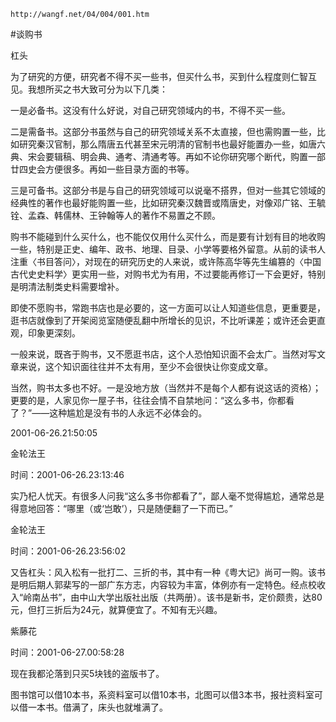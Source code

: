 `http://wangf.net/04/004/001.htm`

#谈购书

杠头

为了研究的方便，研究者不得不买一些书，但买什么书，买到什么程度则仁智互见。我想所买之书大致可分为以下几类：

一是必备书。这没有什么好说，对自己研究领域内的书，不得不买一些。

二是需备书。这部分书虽然与自己的研究领域关系不太直接，但也需购置一些，比如研究秦汉官制，那么隋唐五代甚至宋元明清的官制书也最好能置办一些，如唐六典、宋会要辑稿、明会典、通考、清通考等。再如不论你研究哪个断代，购置一部廿四史会方便很多。再如一些目录方面的书等。 

三是可备书。这部分书是与自己的研究领域可以说毫不搭界，但对一些其它领域的经典性的著作也最好能购置一些，比如研究秦汉魏晋或隋唐史，对像邓广铭、王毓铨、孟森、韩儒林、王钟翰等人的著作不易置之不顾。

购书不能碰到什么买什么，也不能仅仅用什么买什么，而是要有计划有目的地收购一些，特别是正史、编年、政书、地理、目录、小学等要格外留意。从前的读书人注重〈书目答问〉，对现在的研究历史的人来说，或许陈高华等先生编篡的〈中国古代史史料学〉更实用一些，对购书尤为有用，不过要能再修订一下会更好，特别是明清法制类史料需要增补。

即使不愿购书，常跑书店也是必要的，这一方面可以让人知道些信息，更重要是，逛书店就像到了开架阅览室随便乱翻中所增长的见识，不比听课差；或许还会更直观，印象更深刻。

一般来说，既吝于购书，又不愿逛书店，这个人恐怕知识面不会太广。当然对写文章来说，这个知识面往往并不太有用，至少不会很快让你变成文章。

当然，购书太多也不好。一是没地方放（当然并不是每个人都有说这话的资格）；更要的是，人家见你一屋子书，往往会情不自禁地问：“这么多书，你都看了？”——这种尴尬是没有书的人永远不必体会的。

2001-06-26.21:50:05 

金轮法王

时间：2001-06-26.23:13:46 

实乃杞人忧天。有很多人问我“这么多书你都看了”，鄙人毫不觉得尴尬，通常总是得意地回答：“哪里（或‘岂敢’），只是随便翻了一下而已。”

金轮法王

时间：2001-06-26.23:56:02 

又告杠头：风入松有一批打二、三折的书，其中有一种《粤大记》尚可一购。该书是明后期人郭棐写的一部广东方志，内容较为丰富，体例亦有一定特色。经点校收入“岭南丛书”，由中山大学出版社出版（共两册）。该书是新书，定价颇贵，达80元，但打三折后为24元，就算便宜了。不知有无兴趣。

紫藤花

时间：2001-06-27.00:58:28 

现在我都沦落到只买5块钱的盗版书了。 

图书馆可以借10本书，系资料室可以借10本书，北图可以借3本书，报社资料室可以借一本书。借满了，床头也就堆满了。 